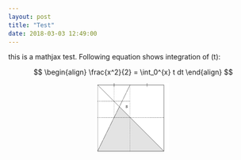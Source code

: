 ```yaml
---
layout: post
title: "Test"
date: 2018-03-03 12:49:00
---
```


this is a mathjax test. Following equation shows integration of \(t\):

$$
\begin{align}
\frac{x^2}{2} = \int_0^{x} t dt
\end{align}
$$

<p align="center">
    <img src="divide_2.png">
</p>
